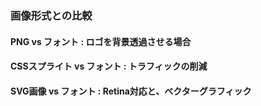 ### 画像形式との比較
#### PNG vs フォント : ロゴを背景透過させる場合
#### CSSスプライト vs フォント : トラフィックの削減
#### SVG画像 vs フォント : Retina対応と、ベクターグラフィック